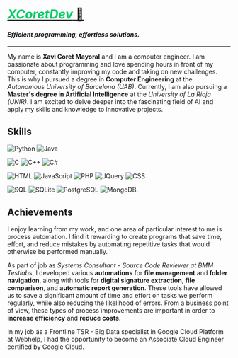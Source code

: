 # [***<span style="color:#00cc66">XCoretDev</span>*** :link:](https://xcoret.github.io/portfolio/) 

#### _Efficient programming, effortless solutions._
___





My name is **Xavi Coret Mayoral** and I am a computer engineer. I am passionate about programming and love spending hours in front of my computer, constantly improving my code and taking on new challenges. This is why I pursued a degree in **Computer Engineering** at the *Autonomous University of Barcelona (UAB)*. Currently, I am also pursuing a **Master's degree in Artificial Intelligence** at the *University of La Rioja (UNIR)*. I am excited to delve deeper into the fascinating field of AI and apply my skills and knowledge to innovative projects.



## Skills
![Python](https://img.shields.io/badge/Python-yellow?logo=Python) 
![Java](https://img.shields.io/badge/Java-red?logo=Java&logoColor=ite&color=%23e01e23)

![C](https://img.shields.io/badge/C-blue?logo=C)
![C++](https://img.shields.io/badge/C%2B%2B-darkblue?logo=C%2B%2B)
![C#](https://img.shields.io/badge/C%23-purple?logo=C%20Sharp)

![HTML](https://img.shields.io/badge/HTML5-orange?logo=HTML5) 
![JavaScript](https://img.shields.io/badge/JavaScript-gray?logo=JavaScript)
![PHP](https://img.shields.io/badge/PHP-purple?logo=PHP)
![JQuery](https://img.shields.io/badge/jQuery-blue?logo=jQuery)
![CSS](https://img.shields.io/badge/CSS3-lightblue?logo=CSS3) 

![SQL](https://img.shields.io/badge/SQL-white?logo=MySQL)
![SQLite](https://img.shields.io/badge/SQLite-blue?logo=SQLite)
![PostgreSQL](https://img.shields.io/badge/PostgreSQL-black?logo=PostgreSQL)
![MongoDB](https://img.shields.io/badge/MongoDB-darkgreen?logo=MongoDB).

## Achievements
I enjoy learning from my work, and one area of particular interest to me is process automation.
I find it rewarding to create programs that save time, effort, and reduce mistakes by automating repetitive tasks that would otherwise be performed manually. 

As part of job as _Systems Consultant - Source Code Reviewer at BMM Testlabs_, I developed various **automations** for **file management** and **folder navigation**, along with tools for **digital signature extraction**, **file comparison**, and **automatic report generation**.
These tools have allowed us to save a significant amount of time and effort on tasks we perform regularly, while also reducing the likelihood of errors. From a business point of view, these types of process improvements are important in order to **increase efficiency** and **reduce costs**.

In my job as a Frontline TSR  - Big Data specialist in Google Cloud Platform at Webhelp, I had the opportunity to become an Associate Cloud Engineer certified by Google Cloud.